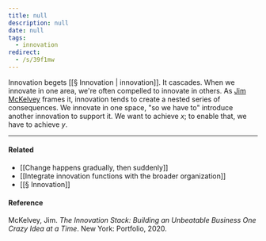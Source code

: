 ```yaml
---
title: null
description: null
date: null
tags:
  - innovation
redirect:
  - /s/39f1mw
---
```


Innovation begets [[§ Innovation | innovation]]. It cascades. When we innovate in one area, we're often compelled to innovate in others. As [Jim McKelvey](https://publish.obsidian.md/mobydiction/McKelvey+-+The+Innovation+Stack) frames it, innovation tends to create a nested series of consequences. We innovate in one space, "so we have to" introduce another innovation to support it. We want to achieve _x_; to enable that, we have to achieve _y_.

---

#### Related

- [[Change happens gradually, then suddenly]]
- [[Integrate innovation functions with the broader organization]]
- [[§ Innovation]]

#### Reference

McKelvey, Jim. _The Innovation Stack: Building an Unbeatable Business One Crazy Idea at a Time_. New York: Portfolio, 2020.
